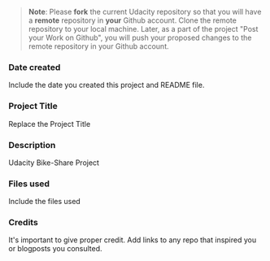 >**Note**: Please **fork** the current Udacity repository so that you will have a **remote** repository in **your** Github account. Clone the remote repository to your local machine. Later, as a part of the project "Post your Work on Github", you will push your proposed changes to the remote repository in your Github account.

### Date created
Include the date you created this project and README file.

### Project Title
Replace the Project Title

### Description
Udacity Bike-Share Project

### Files used
Include the files used

### Credits
It's important to give proper credit. Add links to any repo that inspired you or blogposts you consulted.

